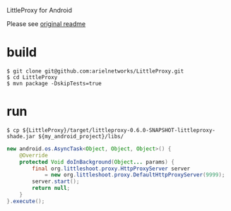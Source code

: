 LittleProxy for Android

Please see [original readme](https://github.com/adamfisk/LittleProxy/blob/master/README.md)

# build

```
$ git clone git@github.com:arielnetworks/LittleProxy.git
$ cd LittleProxy
$ mvn package -DskipTests=true
```

# run

```
$ cp ${LittleProxy}/target/littleproxy-0.6.0-SNAPSHOT-littleproxy-shade.jar ${my_android_project}/libs/
```

```java
new android.os.AsyncTask<Object, Object, Object>() {
    @Override
    protected Void doInBackground(Object... params) {
        final org.littleshoot.proxy.HttpProxyServer server
            = new org.littleshoot.proxy.DefaultHttpProxyServer(9999);
        server.start();
        return null;
    }
}.execute();

```
